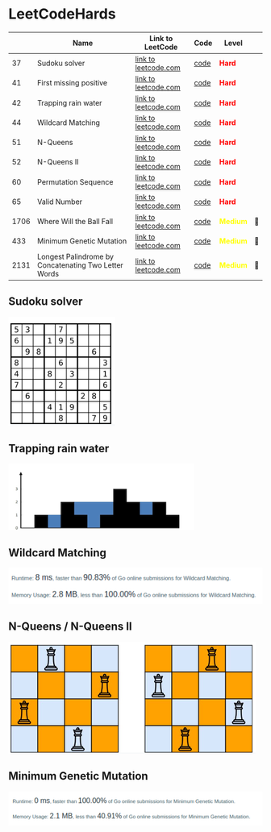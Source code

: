 # LeetCodeHards

|      | Name         | Link to LeetCode                                                     | Code                                        | Level                                        ||
|------|--------------|----------------------------------------------------------------------|---------------------------------------------|----------------------------------------------|---|
| 37   | Sudoku solver | [link to leetcode.com](https://leetcode.com/problems/sudoku-solver/) | [code](./hard/37_solve_sudoku.go)           | <span style="color:red">**Hard**</span>      ||
| 41   | First missing positive | [link to leetcode.com](https://leetcode.com/problems/first-missing-positive/) | [code](./hard/41_first_missing_positive.go) | <span style="color:red">**Hard**</span>      ||
| 42   | Trapping rain water | [link to leetcode.com](https://leetcode.com/problems/trapping-rain-water/) | [code](./hard/42_trapping_rain_water.go)    | <span style="color:red">**Hard**</span>      ||
| 44   | Wildcard Matching | [link to leetcode.com](https://leetcode.com/problems/wildcard-matching/) | [code](./hard/44_wildcard_matching.go)      | <span style="color:red">**Hard**</span>      ||
| 51   | N-Queens | [link to leetcode.com](https://leetcode.com/problems/n-queens/) | [code](./hard/51_n_queens.go)               | <span style="color:red">**Hard**</span>      ||
| 52   | N-Queens II | [link to leetcode.com](https://leetcode.com/problems/n-queens-ii/) | [code](./hard/51_n_queens.go)               | <span style="color:red">**Hard**</span>      ||
| 60   | Permutation Sequence | [link to leetcode.com](https://leetcode.com/permutation-sequence/) | [code](./hard/60_permutation_sequence.go)   | <span style="color:red">**Hard**</span>      ||
| 65   | Valid Number | [link to leetcode.com](https://leetcode.com/problems/valid-number/) | [code](./hard/65_valid_number.go)   | <span style="color:red">**Hard**</span>      ||
| 1706 | Where Will the Ball Fall | [link to leetcode.com](https://leetcode.com/problems/where-will-the-ball-fall/) | [code](./medium/1706_where_will_the_ball_fall.go) | <span style="color:yellow">**Medium**</span> |:calendar:|
| 433  | Minimum Genetic Mutation | [link to leetcode.com](https://leetcode.com/problems/minimum-genetic-mutation/) | [code](./medium/433_minimum_genetic_mutation.go) | <span style="color:yellow">**Medium**</span> |:calendar:|
| 2131 | Longest Palindrome by Concatenating Two Letter Words | [link to leetcode.com](https://leetcode.com/problems/longest-palindrome-by-concatenating-two-letter-words/) | [code](./medium/2131_longest_palindrome_by_concatenating_two_letter_words.go) | <span style="color:yellow">**Medium**</span> |:calendar:|

## Sudoku solver
![37](./img/37.png)

## Trapping rain water
![42](./img/42.png)

## Wildcard Matching
![44-res](./img/44-res.png)

## N-Queens / N-Queens II
![51](./img/51.png)

## Minimum Genetic Mutation
![443-res](./img/443-res.png)
